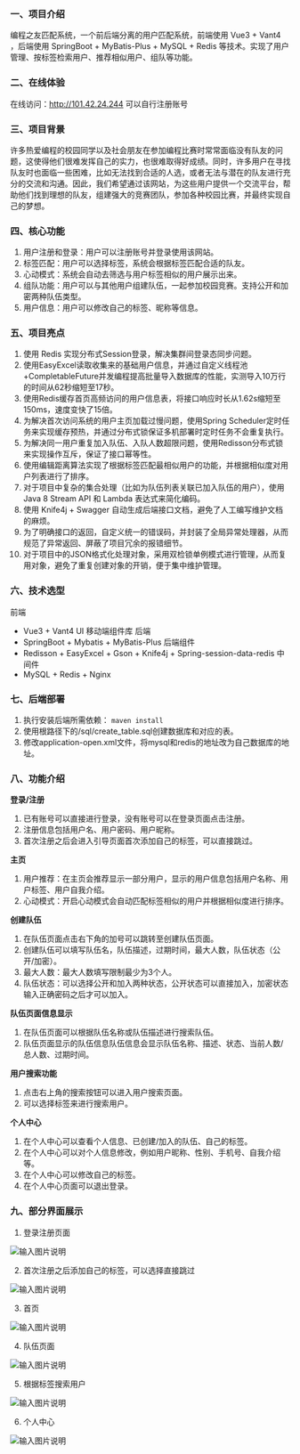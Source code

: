 ### 一、项目介绍
编程之友匹配系统，一个前后端分离的用户匹配系统，前端使用 Vue3 + Vant4 ，后端使用 SpringBoot + MyBatis-Plus + MySQL + Redis 等技术。实现了用户管理、按标签检索用户、推荐相似用户、组队等功能。 
### 二、在线体验
在线访问：http://101.42.24.244
可以自行注册账号
### 三、项目背景
许多热爱编程的校园同学以及社会朋友在参加编程比赛时常常面临没有队友的问题，这使得他们很难发挥自己的实力，也很难取得好成绩。同时，许多用户在寻找队友时也面临一些困难，比如无法找到合适的人选，或者无法与潜在的队友进行充分的交流和沟通。因此，我们希望通过该网站，为这些用户提供一个交流平台，帮助他们找到理想的队友，组建强大的竞赛团队，参加各种校园比赛，并最终实现自己的梦想。
### 四、核心功能

1. 用户注册和登录：用户可以注册账号并登录使用该网站。
2. 标签匹配：用户可以选择标签，系统会根据标签匹配合适的队友。
3. 心动模式：系统会自动去筛选与用户标签相似的用户展示出来。
4. 组队功能：用户可以与其他用户组建队伍，一起参加校园竞赛。支持公开和加密两种队伍类型。
5. 用户信息：用户可以修改自己的标签、昵称等信息。

### 五、项目亮点
1. 使用 Redis 实现分布式Session登录，解决集群间登录态同步问题。
2. 使用EasyExcel读取收集来的基础用户信息，并通过自定义线程池+CompletableFuture并发编程提高批量导入数据库的性能，实测导入10万行的时间从62秒缩短至17秒。 
3. 使用Redis缓存首页高频访问的用户信息表，将接口响应时长从1.62s缩短至150ms，速度变快了15倍。
4. 为解决首次访问系统的用户主页加载过慢问题，使用Spring Scheduler定时任务来实现缓存预热，并通过分布式锁保证多机部署时定时任务不会重复执行。 
5. 为解决同一用户重复加入队伍、入队人数超限问题，使用Redisson分布式锁来实现操作互斥，保证了接口幂等性。
6. 使用编辑距离算法实现了根据标签匹配最相似用户的功能，并根据相似度对用户列表进行了排序。
7. 对于项目中复杂的集合处理（比如为队伍列表关联已加入队伍的用户），使用 Java 8 Stream API 和 Lambda 表达式来简化编码。
8. 使用 Knife4j + Swagger 自动生成后端接口文档，避免了人工编写维护文档的麻烦。
9. 为了明确接口的返回，自定义统一的错误码，并封装了全局异常处理器，从而规范了异常返回、屏蔽了项目冗余的报错细节。
10. 对于项目中的JSON格式化处理对象，采用双检锁单例模式进行管理，从而复用对象，避免了重复创建对象的开销，便于集中维护管理。
### 六、技术选型
前端
- Vue3 + Vant4 UI 移动端组件库
后端
- SpringBoot + Mybatis + MyBatis-Plus 
后端组件
- Redisson + EasyExcel + Gson + Knife4j + Spring-session-data-redis 
中间件
- MySQL + Redis + Nginx
### 七、后端部署
1. 执行安装后端所需依赖：
`maven install`
2. 使用根路径下的/sql/create_table.sql创建数据库和对应的表。
3. 修改application-open.xml文件，将mysql和redis的地址改为自己数据库的地址。
### 八、功能介绍
 **登录/注册**
1. 已有账号可以直接进行登录，没有账号可以在登录页面点击注册。
2. 注册信息包括用户名、用户密码、用户昵称。 
3. 首次注册之后会进入引导页面首次添加自己的标签，可以直接跳过。

 **主页** 
1. 用户推荐：在主页会推荐显示一部分用户，显示的用户信息包括用户名称、用户标签、用户自我介绍。
2. 心动模式：开启心动模式会自动匹配标签相似的用户并根据相似度进行排序。

 **创建队伍** 
1. 在队伍页面点击右下角的加号可以跳转至创建队伍页面。
2. 创建队伍可以填写队伍名，队伍描述，过期时间，最大人数，队伍状态（公开/加密）。
3. 最大人数：最大人数填写限制最少为3个人。
4. 队伍状态：可以选择公开和加入两种状态，公开状态可以直接加入，加密状态输入正确密码之后才可以加入。

 **队伍页面信息显示** 
1. 在队伍页面可以根据队伍名称或队伍描述进行搜索队伍。
2. 队伍页面显示的队伍信息队伍信息会显示队伍名称、描述、状态、当前人数/总人数、过期时间。

 **用户搜索功能**
1. 点击右上角的搜索按钮可以进入用户搜索页面。
2. 可以选择标签来进行搜索用户。

 **个人中心**
1. 在个人中心可以查看个人信息、已创建/加入的队伍、自己的标签。
2. 在个人中心可以对个人信息修改，例如用户昵称、性别、手机号、自我介绍等。
3. 在个人中心可以修改自己的标签。
4. 在个人中心页面可以退出登录。
### 九、部分界面展示
1. 登录注册页面

![输入图片说明](image.png) 

2. 首次注册之后添加自己的标签，可以选择直接跳过

![输入图片说明](image.png)

3. 首页

![输入图片说明](image.png) 

4. 队伍页面

![输入图片说明](image.png) 

5. 根据标签搜索用户

![输入图片说明](image.png)

6. 个人中心

![输入图片说明](image.png) 





